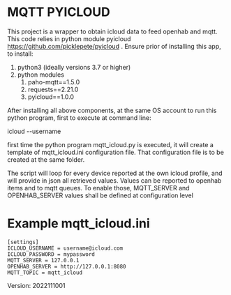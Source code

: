 # MQTT PYICLOUD

This project is a wrapper to obtain icloud data to feed openhab and mqtt. This code relies in python module pyicloud https://github.com/picklepete/pyicloud . Ensure prior of installing this app, to install:

1. python3 (ideally versions 3.7 or higher)
2. python modules
    1. paho-mqtt==1.5.0
    2. requests==2.21.0
    3. pyicloud==1.0.0

After installing all above components, at the same OS account to run this python program, first to execute at command line:

icloud --username <youriclouduser>

first time the python program mqtt_icloud.py is executed, it will create a template of mqtt_icloud.ini configuration file. That configuration file is to be created at the same folder.

The script will loop for every device reported at the own icloud profile, and will provide in json all retrieved values. Values can be reported to openhab items and to mqtt queues. To enable those, MQTT_SERVER and OPENHAB_SERVER values shall be defined at configuration level

# Example mqtt_icloud.ini

```
[settings]
ICLOUD_USERNAME = username@icloud.com
ICLOUD_PASSWORD = mypassword
MQTT_SERVER = 127.0.0.1
OPENHAB_SERVER = http://127.0.0.1:8080
MQTT_TOPIC = mqtt_icloud
```


Version: 2022111001
